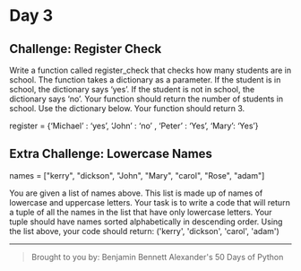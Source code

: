 # Day 3

## Challenge: Register Check
Write a function called register_check that checks how many students are in school. The function takes a dictionary as a parameter. If the student is in school, the dictionary says ‘yes’. If the student is not in school, the dictionary says ‘no’. Your function should return the number of students in school. Use the dictionary below. Your function should return 3.

register = {‘Michael’ : ‘yes’, ‘John’ : ‘no’ , ‘Peter’ : ‘Yes’, ‘Mary’: ‘Yes’}


## Extra Challenge: Lowercase Names

names = ["kerry", "dickson", "John", "Mary", "carol", "Rose", "adam"]

You are given a list of names above. This list is made up of names of lowercase and uppercase letters. Your task is to write a code that will return a tuple of all the names in the list that have only lowercase letters. Your tuple should have names sorted alphabetically in descending order. Using the list above, your code should return:
('kerry', 'dickson', 'carol', 'adam')

---

> Brought to you by: Benjamin Bennett Alexander's 50 Days of Python
